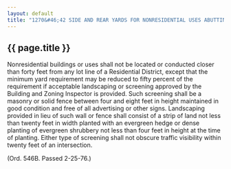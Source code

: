 ---
layout: default 
title: "1270&#46;42 SIDE AND REAR YARDS FOR NONRESIDENTIAL USES ABUTTING RESIDENTIAL DISTRICTS."---

{{ page.title }}
----------------

Nonresidential buildings or uses shall not be located or conducted
closer than forty feet from any lot line of a Residential District,
except that the minimum yard requirement may be reduced to fifty percent
of the requirement if acceptable landscaping or screening approved by
the Building and Zoning Inspector is provided. Such screening shall be a
masonry or solid fence between four and eight feet in height maintained
in good condition and free of all advertising or other signs.
Landscaping provided in lieu of such wall or fence shall consist of a
strip of land not less than twenty feet in width planted with an
evergreen hedge or dense planting of evergreen shrubbery not less than
four feet in height at the time of planting. Either type of screening
shall not obscure traffic visibility within twenty feet of an
intersection.

(Ord. 546B. Passed 2-25-76.)
